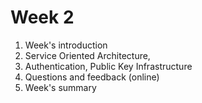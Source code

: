 # Week 2
1. Week's introduction
2. Service Oriented Architecture, 
3. Authentication, Public Key Infrastructure
5. Questions and feedback (online)
6. Week's summary